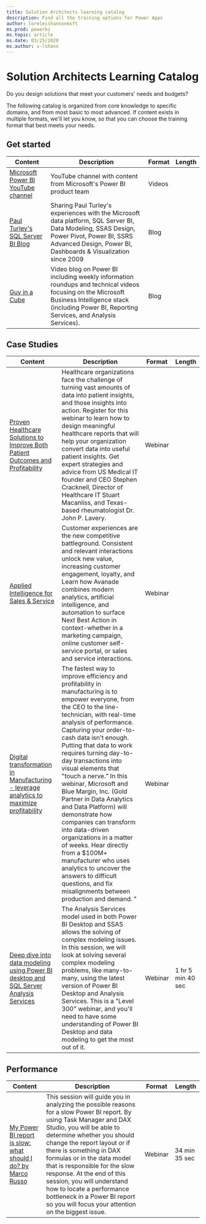 ```yaml
---
title: Solution Architects learning catalog
description: Find all the training options for Power Apps
author: loreleishannonmsft
ms.prod: powerbi
ms.topic: article
ms.date: 03/25/2020
ms.author: v-lshann
---
```


# Solution Architects Learning Catalog

Do you design solutions that meet your customers' needs and budgets?

The following catalog is organized from core knowledge to specific domains, and from most basic to most advanced. If content exists in multiple formats, we'll let you know, so that you can choose the training format that best meets your needs. 

## Get started<a name="get-started"></a>
| Content  | Description  | Format | Length |
|-------------------------------------------------------------------------------------|-------------------------------------------------------------------------------------------------------------------------------------------------------------------------------------------------------------|--------|--------|
| [Microsoft Power BI YouTube channel](https://www.youtube.com/user/mspowerbi/videos) | YouTube channel with content from Microsoft's Power BI product team  | Videos |        |
| [Paul Turley's SQL Server BI Blog](https://sqlserverbi.blog/)  | Sharing Paul Turley's experiences with the Microsoft data platform, SQL Server BI, Data Modeling, SSAS Design, Power Pivot, Power BI, SSRS Advanced Design, Power BI, Dashboards & Visualization since 2009 | Blog   |        |
| [Guy in a Cube](https://www.youtube.com/channel/UCFp1vaKzpfvoGai0vE5VJ0w)  | Video blog on Power BI including weekly information roundups and technical videos focusing on the Microsoft Business Intelligence stack (including Power BI, Reporting Services, and Analysis Services).     | Blog   |        |
## Case Studies<a name="case-studies"></a>
| Content  | Description  | Format | Length |
|-------------------------------------------------------------------------------------|-------------------------------------------------------------------------------------------------------------------------------------------------------------------------------------------------------------|--------|--------|
| [Proven Healthcare Solutions to Improve Both Patient Outcomes and Profitability](https://info.microsoft.com/Proven-Techniques-for-Building-Effective-Dashboards-OnDemandRegistration.html) | Healthcare organizations face the challenge of turning vast amounts of data into patient insights, and those insights into action. Register for this webinar to learn how to design meaningful healthcare reports that will help your organization convert data into useful patient insights. Get expert strategies and advice from US Medical IT founder and CEO Stephen Cracknell, Director of Healthcare IT Stuart Macanliss, and Texas-based rheumatologist Dr. John P. Lavery. | Webinar |                |
| [Applied Intelligence for Sales & Service](https://info.microsoft.com/applied-intelligence-for-sales-service-ondemand.html)  | Customer experiences are the new competitive battleground. Consistent and relevant interactions unlock new value, increasing customer engagement, loyalty, and  Learn how Avanade combines modern analytics, artificial intelligence, and automation to surface Next Best Action in context-whether in a marketing campaign, online customer self-service portal, or sales and service interactions.  | Webinar |                |
| [Digital transformation in Manufacturing - leverage analytics to maximize profitability](https://info.microsoft.com/digital-transformation-in-manufacturing-ondemand.html)  | The fastest way to improve efficiency and profitability in manufacturing is to empower everyone, from the CEO to the line-technician, with real-time analysis of performance. Capturing your order-to-cash data isn't enough. Putting that data to work requires turning day-to-day transactions into visual elements that "touch a nerve.”  In this webinar, Microsoft and Blue Margin, Inc. (Gold Partner in Data Analytics and Data Platform) will demonstrate how companies can transform into data-driven organizations in a matter of weeks. Hear directly from a $100M+ manufacturer who uses analytics to uncover the answers to difficult questions, and fix misalignments between production and demand. " | Webinar  |         |                
| [Deep dive into data modeling using Power BI desktop and SQL Server Analysis Services](https://community.powerbi.com/t5/Webinars-and-Video-Gallery/Deep-dive-into-data-modeling-using-Power-BI-desktop-and-SQL/td-p/158625)  | The Analysis Services model used in both Power BI Desktop and SSAS allows the solving of complex modeling issues. In this session, we will look at solving several complex modeling problems, like many-to-many, using the latest version of Power BI Desktop and Analysis Services. This is a "Level 300" webinar, and you'll need to have some understanding of Power BI Desktop and data modeling to get the most out of it.   | Webinar | 1 hr 5 min 40 sec |
## Performance<a name="performance"></a>
| Content  | Description  | Format | Length |
|-------------------------------------------------------------------------------------|-------------------------------------------------------------------------------------------------------------------------------------------------------------------------------------------------------------|--------|--------|
| [My Power BI report is slow: what should I do? by Marco Russo](https://community.powerbi.com/t5/Webinars-and-Video-Gallery/My-Power-BI-report-is-slow-what-should-I-do-by-Marco-Russo/td-p/547348)|	This session will guide you in analyzing the possible reasons for a slow Power BI report. By using Task Manager and DAX Studio, you will be able to determine whether you should change the report layout or if there is something in DAX formulas or in the data model that is responsible for the slow response. At the end of this session, you will understand how to locate a performance bottleneck in a Power BI report so you will focus your attention on the biggest issue.|	Webinar	|34 min 35 sec |
